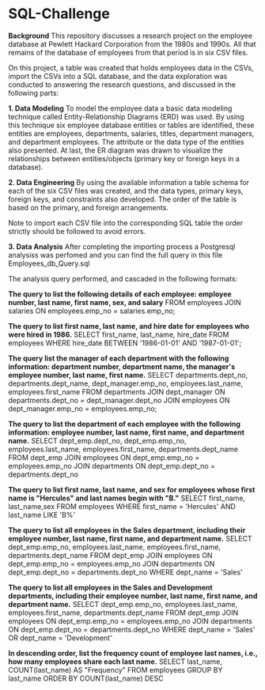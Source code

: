 # SQL-Challenge

**Background**
This repository discusses a research project on the employee database at Pewlett Hackard Corporation from the 1980s and 1990s. All that remains of the database of employees from that period is in six CSV files.

On this project, a table was created that holds employees data in the CSVs, import the CSVs into a SQL database, and the data exploration was conducted to answering the research questions, and discussed in the following parts:

**1. Data Modeling**
To model the employee data a basic data modeling technique called Entity-Relationship Diagrams (ERD) was used. By using this technique six employee database entities or tables are identified, these entities are employees, departments, salaries, titles, department managers, and department employees. The attribute or the data type of the entities also presented. At last, the ER diagram was drawn to visualize the relationships between entities/objects (primary key or foreign keys in a database). 

**2. Data Engineering**
By using the available information a table schema for each of the six CSV files was created, and the data types, primary keys, foreign keys, and constraints also developed. The order of the table is based on the primary, and foreign arrangements.

Note to import each CSV file into the corresponding SQL table the order strictly should be followed to avoid errors.

**3. Data Analysis**
After completing the importing process a Postgresql analysiss was perfomed and you can find the full query in this file Employees_db_Query.sql

The analysis query performed, and cascaded in the following formats:

**The query to list the following details of each employee: employee number, last name, first name, sex, and salary**
FROM employees
JOIN salaries
ON employees.emp_no = salaries.emp_no;

**The query to list first name, last name, and hire date for employees who were hired in 1986.**
SELECT first_name, last_name, hire_date 
FROM employees
WHERE hire_date BETWEEN '1986-01-01' AND '1987-01-01';

**The query list the manager of each department with the following information: department number, department name, the manager's employee number, last name, first name.**
SELECT departments.dept_no, departments.dept_name, dept_manager.emp_no, employees.last_name, employees.first_name
FROM departments
JOIN dept_manager
ON departments.dept_no = dept_manager.dept_no
JOIN employees
ON dept_manager.emp_no = employees.emp_no;

**The query to list the department of each employee with the following information: employee number, last name, first name, and department name.**
SELECT dept_emp.dept_no, dept_emp.emp_no, employees.last_name, employees.first_name, departments.dept_name
FROM dept_emp
JOIN employees
ON dept_emp.emp_no = employees.emp_no
JOIN departments
ON dept_emp.dept_no = departments.dept_no

**The query to list first name, last name, and sex for employees whose first name is "Hercules" and last names begin with "B."**
SELECT first_name, last_name,sex
FROM employees
WHERE first_name = 'Hercules'
AND last_name LIKE 'B%'

**The query to list all employees in the Sales department, including their employee number, last name, first name, and department name.**
SELECT dept_emp.emp_no, employees.last_name, employees.first_name, departments.dept_name
FROM dept_emp
JOIN employees
ON dept_emp.emp_no = employees.emp_no
JOIN departments
ON dept_emp.dept_no = departments.dept_no
WHERE dept_name = 'Sales'

**The query to list all employees in the Sales and Development departments, including their employee number, last name, first name, and department name.**
SELECT dept_emp.emp_no, employees.last_name, employees.first_name, departments.dept_name
FROM dept_emp
JOIN employees
ON dept_emp.emp_no = employees.emp_no
JOIN departments
ON dept_emp.dept_no = departments.dept_no
WHERE dept_name = 'Sales'
OR dept_name = 'Development'

**In descending order, list the frequency count of employee last names, i.e., how many employees share each last name.**
SELECT last_name,
COUNT(last_name) AS "Frequency"
FROM employees
GROUP BY last_name
ORDER BY
COUNT(last_name) DESC
